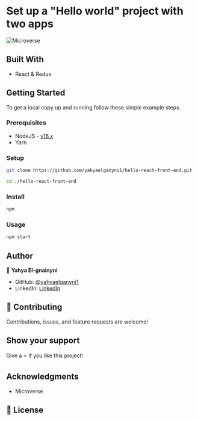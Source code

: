# Set up a "Hello world" project with two apps

![Microverse](https://img.shields.io/badge/Microverse-blueviolet)

## Built With

- React & Redux

## Getting Started

To get a local copy up and running follow these simple example steps.

### Prerequisites

- NodeJS - [v16.x](https://nodejs.org/en/)
- Yarn

### Setup

```bash
git clone https://github.com/yahyaelganyni1/hello-react-front-end.git

cd ./hello-react-front-end
```

### Install

```bash
npm
```

### Usage

```bash
npm start
```

## Author

👤 **Yahya El-gnainyni**

- GitHub: [@yahyaelganyni1](https://github.com/yahyaelganyni1)
- LinkedIn: [LinkedIn](https://www.linkedin.com/in/yahya-el-ganayni-a456115b/)

## 🤝 Contributing

Contributions, issues, and feature requests are welcome!

## Show your support

Give a ⭐️ if you like this project!

## Acknowledgments

- Microverse

## 📝 License

